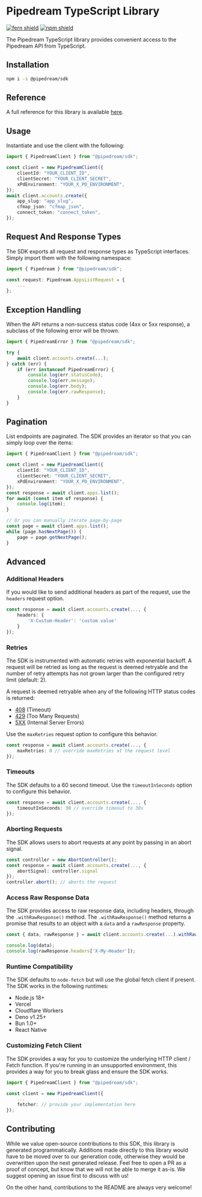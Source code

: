 # Pipedream TypeScript Library

[![fern shield](https://img.shields.io/badge/%F0%9F%8C%BF-Built%20with%20Fern-brightgreen)](https://buildwithfern.com?utm_source=github&utm_medium=github&utm_campaign=readme&utm_source=https%3A%2F%2Fgithub.com%2FPipedreamHQ%2Fpipedream-sdk-typescript)
[![npm shield](https://img.shields.io/npm/v/@pipedream/sdk)](https://www.npmjs.com/package/@pipedream/sdk)

The Pipedream TypeScript library provides convenient access to the Pipedream API from TypeScript.

## Installation

```sh
npm i -s @pipedream/sdk
```

## Reference

A full reference for this library is available [here](https://github.com/PipedreamHQ/pipedream-sdk-typescript/blob/HEAD/./reference.md).

## Usage

Instantiate and use the client with the following:

```typescript
import { PipedreamClient } from "@pipedream/sdk";

const client = new PipedreamClient({
    clientId: "YOUR_CLIENT_ID",
    clientSecret: "YOUR_CLIENT_SECRET",
    xPdEnvironment: "YOUR_X_PD_ENVIRONMENT",
});
await client.accounts.create({
    app_slug: "app_slug",
    cfmap_json: "cfmap_json",
    connect_token: "connect_token",
});
```

## Request And Response Types

The SDK exports all request and response types as TypeScript interfaces. Simply import them with the
following namespace:

```typescript
import { Pipedream } from "@pipedream/sdk";

const request: Pipedream.AppsListRequest = {
    ...
};
```

## Exception Handling

When the API returns a non-success status code (4xx or 5xx response), a subclass of the following error
will be thrown.

```typescript
import { PipedreamError } from "@pipedream/sdk";

try {
    await client.accounts.create(...);
} catch (err) {
    if (err instanceof PipedreamError) {
        console.log(err.statusCode);
        console.log(err.message);
        console.log(err.body);
        console.log(err.rawResponse);
    }
}
```

## Pagination

List endpoints are paginated. The SDK provides an iterator so that you can simply loop over the items:

```typescript
import { PipedreamClient } from "@pipedream/sdk";

const client = new PipedreamClient({
    clientId: "YOUR_CLIENT_ID",
    clientSecret: "YOUR_CLIENT_SECRET",
    xPdEnvironment: "YOUR_X_PD_ENVIRONMENT",
});
const response = await client.apps.list();
for await (const item of response) {
    console.log(item);
}

// Or you can manually iterate page-by-page
const page = await client.apps.list();
while (page.hasNextPage()) {
    page = page.getNextPage();
}
```

## Advanced

### Additional Headers

If you would like to send additional headers as part of the request, use the `headers` request option.

```typescript
const response = await client.accounts.create(..., {
    headers: {
        'X-Custom-Header': 'custom value'
    }
});
```

### Retries

The SDK is instrumented with automatic retries with exponential backoff. A request will be retried as long
as the request is deemed retryable and the number of retry attempts has not grown larger than the configured
retry limit (default: 2).

A request is deemed retryable when any of the following HTTP status codes is returned:

- [408](https://developer.mozilla.org/en-US/docs/Web/HTTP/Status/408) (Timeout)
- [429](https://developer.mozilla.org/en-US/docs/Web/HTTP/Status/429) (Too Many Requests)
- [5XX](https://developer.mozilla.org/en-US/docs/Web/HTTP/Status/500) (Internal Server Errors)

Use the `maxRetries` request option to configure this behavior.

```typescript
const response = await client.accounts.create(..., {
    maxRetries: 0 // override maxRetries at the request level
});
```

### Timeouts

The SDK defaults to a 60 second timeout. Use the `timeoutInSeconds` option to configure this behavior.

```typescript
const response = await client.accounts.create(..., {
    timeoutInSeconds: 30 // override timeout to 30s
});
```

### Aborting Requests

The SDK allows users to abort requests at any point by passing in an abort signal.

```typescript
const controller = new AbortController();
const response = await client.accounts.create(..., {
    abortSignal: controller.signal
});
controller.abort(); // aborts the request
```

### Access Raw Response Data

The SDK provides access to raw response data, including headers, through the `.withRawResponse()` method.
The `.withRawResponse()` method returns a promise that results to an object with a `data` and a `rawResponse` property.

```typescript
const { data, rawResponse } = await client.accounts.create(...).withRawResponse();

console.log(data);
console.log(rawResponse.headers['X-My-Header']);
```

### Runtime Compatibility

The SDK defaults to `node-fetch` but will use the global fetch client if present. The SDK works in the following
runtimes:

- Node.js 18+
- Vercel
- Cloudflare Workers
- Deno v1.25+
- Bun 1.0+
- React Native

### Customizing Fetch Client

The SDK provides a way for you to customize the underlying HTTP client / Fetch function. If you're running in an
unsupported environment, this provides a way for you to break glass and ensure the SDK works.

```typescript
import { PipedreamClient } from "@pipedream/sdk";

const client = new PipedreamClient({
    ...
    fetcher: // provide your implementation here
});
```

## Contributing

While we value open-source contributions to this SDK, this library is generated programmatically.
Additions made directly to this library would have to be moved over to our generation code,
otherwise they would be overwritten upon the next generated release. Feel free to open a PR as
a proof of concept, but know that we will not be able to merge it as-is. We suggest opening
an issue first to discuss with us!

On the other hand, contributions to the README are always very welcome!
